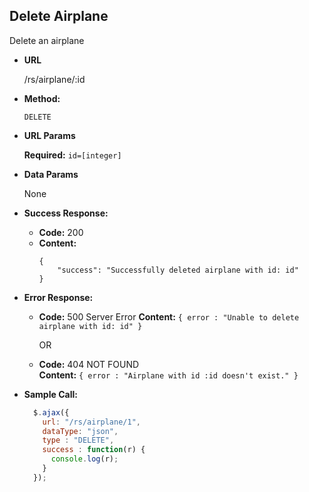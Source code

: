 **Delete Airplane**
----
  Delete an airplane

* **URL**

  /rs/airplane/:id

* **Method:**

  `DELETE`
  
*  **URL Params**

   **Required:** `id=[integer]`

* **Data Params**

  None

* **Success Response:**

  * **Code:** 200
  * **Content:** 
    ```
    {
        "success": "Successfully deleted airplane with id: id"
    }
    ```
 
* **Error Response:**

  * **Code:** 500 Server Error
    **Content:** `{ error : "Unable to delete airplane with id: id" }`
  
    OR
  * **Code:** 404 NOT FOUND <br />
    **Content:** `{ error : "Airplane with id :id doesn't exist." }`

* **Sample Call:**

  ```javascript
    $.ajax({
      url: "/rs/airplane/1",
      dataType: "json",
      type : "DELETE",
      success : function(r) {
        console.log(r);
      }
    });
  ```